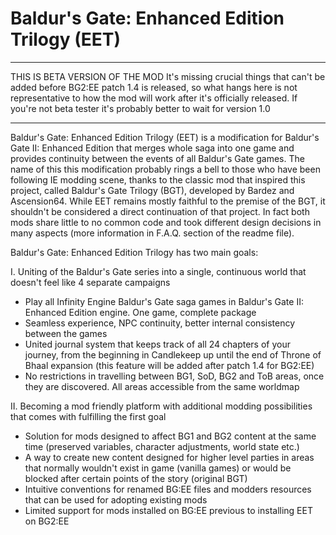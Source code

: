 # Baldur's Gate: Enhanced Edition Trilogy (EET)

-------------

THIS IS BETA VERSION OF THE MOD
It's missing crucial things that can't be added before BG2:EE patch 1.4 is released, so what hangs here is not representative to how the mod will work after it's officially released. If you're not beta tester it's probably better to wait for version 1.0

-------------

Baldur's Gate: Enhanced Edition Trilogy (EET) is a modification for Baldur's Gate II: Enhanced Edition that merges whole saga into one game and provides continuity between the events of all Baldur's Gate games. The name of this this modification probably rings a bell to those who have been following IE modding scene, thanks to the classic mod that inspired this project, called Baldur's Gate Trilogy (BGT), developed by Bardez and Ascension64. While EET remains mostly faithful to the premise of the BGT, it shouldn't be considered a direct continuation of that project. In fact both mods share little to no common code and took different design decisions in many aspects (more information in F.A.Q. section of the readme file).

Baldur's Gate: Enhanced Edition Trilogy has two main goals:

I. Uniting of the Baldur's Gate series into a single, continuous world that doesn't feel like 4 separate campaigns
- Play all Infinity Engine Baldur's Gate saga games in Baldur's Gate II: Enhanced Edition engine. One game, complete package
- Seamless experience, NPC continuity, better internal consistency between the games
- United journal system that keeps track of all 24 chapters of your journey, from the beginning in Candlekeep up until the end of Throne of Bhaal expansion (this feature will be added after patch 1.4 for BG2:EE)
- No restrictions in travelling between BG1, SoD, BG2 and ToB areas, once they are discovered. All areas accessible from the same worldmap

II. Becoming a mod friendly platform with additional modding possibilities that comes with fulfilling the first goal
- Solution for mods designed to affect BG1 and BG2 content at the same time (preserved variables, character adjustments, world state etc.)
- A way to create new content designed for higher level parties in areas that normally wouldn't exist in game (vanilla games) or would be blocked after certain points of the story (original BGT)
- Intuitive conventions for renamed BG:EE files and modders resources that can be used for adopting existing mods
- Limited support for mods installed on BG:EE previous to installing EET on BG2:EE
